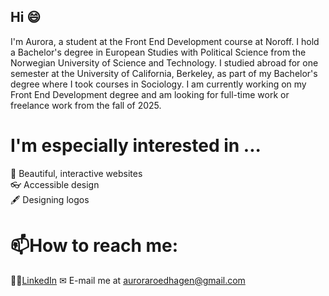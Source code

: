 ## Hi 😄
I'm Aurora, a student at the Front End Development course at Noroff. I hold a Bachelor's degree in European Studies with Political Science from the Norwegian University of Science and Technology. I studied abroad for one semester at the University of California, Berkeley, as part of my Bachelor's degree where I took courses in Sociology. I am currently working on my Front End Development degree and am looking for full-time work or freelance work from the fall of 2025. 

# I'm especially interested in ...
💫 Beautiful, interactive websites  
👓 Accessible design  
🖋 Designing logos  

# 📫How to reach me: 
🙋‍♀️[LinkedIn](https://www.linkedin.com/in/aurora-r%C3%B8ed-hagen-580519203/)
✉ E-mail me at auroraroedhagen@gmail.com
